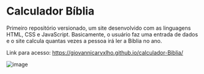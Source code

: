 # Calculador Bíblia
 Primeiro repositório versionado, um site desenvolvido com as linguagens HTML, CSS e JavaScript. Basicamente, o usuário faz uma entrada de dados e o site calcula quantas vezes a pessoa irá ler a Bíblia no ano.

Link para acesso: https://giovannicarvxlho.github.io/calculador-Biblia/

![image](https://github.com/giovannicarvxlho/calculadorBiblia/assets/123241877/c75920c7-4ad7-467d-9b2a-feec5e4b1be9)
